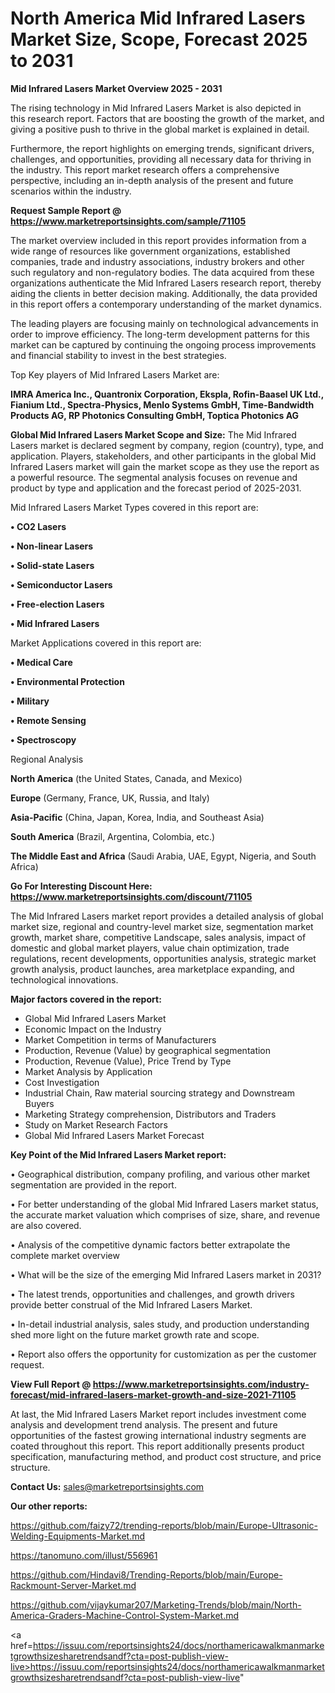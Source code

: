 # North America Mid Infrared Lasers Market Size, Scope, Forecast 2025 to 2031

<Strong> Mid Infrared Lasers Market Overview 2025 - 2031</strong>

The rising technology in Mid Infrared Lasers Market is also depicted in this research report. Factors that are boosting the growth of the market, and giving a positive push to thrive in the global market is explained in detail.

Furthermore, the report highlights on emerging trends, significant drivers, challenges, and opportunities, providing all necessary data for thriving in the industry. This report market research offers a comprehensive perspective, including an in-depth analysis of the present and future scenarios within the industry.

<strong>Request Sample Report @ <a href=https://www.marketreportsinsights.com/sample/71105>https://www.marketreportsinsights.com/sample/71105</a></strong>

The market overview included in this report provides information from a wide range of resources like government organizations, established companies, trade and industry associations, industry brokers and other such regulatory and non-regulatory bodies. The data acquired from these organizations authenticate the Mid Infrared Lasers research report, thereby aiding the clients in better decision making. Additionally, the data provided in this report offers a contemporary understanding of the market dynamics.

The leading players are focusing mainly on technological advancements in order to improve efficiency. The long-term development patterns for this market can be captured by continuing the ongoing process improvements and financial stability to invest in the best strategies.

Top Key players of Mid Infrared Lasers Market are:

<strong>IMRA America Inc., Quantronix Corporation, Ekspla, Rofin-Baasel UK Ltd., Fianium Ltd., Spectra-Physics, Menlo Systems GmbH, Time-Bandwidth Products AG, RP Photonics Consulting GmbH, Toptica Photonics AG</strong>

<strong><b>Global Mid Infrared Lasers Market Scope and Size:</b></strong>
The Mid Infrared Lasers market is declared segment by company, region (country), type, and application. Players, stakeholders, and other participants in the global Mid Infrared Lasers market will gain the market scope as they use the report as a powerful resource. The segmental analysis focuses on revenue and product by type and application and the forecast period of 2025-2031.

Mid Infrared Lasers Market Types covered in this report are:

<strong>• CO2 Lasers

• Non-linear Lasers

• Solid-state Lasers

• Semiconductor Lasers

• Free-election Lasers

• Mid Infrared Lasers</strong>

Market Applications covered in this report are:

<strong>• Medical Care

• Environmental Protection

• Military

• Remote Sensing

• Spectroscopy</strong> 

Regional Analysis

<strong>North America</strong> (the United States, Canada, and Mexico)

<strong>Europe</strong> (Germany, France, UK, Russia, and Italy)

<strong>Asia-Pacific</strong> (China, Japan, Korea, India, and Southeast Asia)

<strong>South America</strong> (Brazil, Argentina, Colombia, etc.)

<strong>The Middle East and Africa</strong> (Saudi Arabia, UAE, Egypt, Nigeria, and South Africa)

<strong>Go For Interesting Discount Here: <a href=https://www.marketreportsinsights.com/discount/71105>https://www.marketreportsinsights.com/discount/71105</a></strong>

The Mid Infrared Lasers market report provides a detailed analysis of global market size, regional and country-level market size, segmentation market growth, market share, competitive Landscape, sales analysis, impact of domestic and global market players, value chain optimization, trade regulations, recent developments, opportunities analysis, strategic market growth analysis, product launches, area marketplace expanding, and technological innovations.

<strong><b>Major factors covered in the report:</b></strong>
<ul>
  <li>Global Mid Infrared Lasers Market </li>
  <li>Economic Impact on the Industry</li>
  <li>Market Competition in terms of Manufacturers</li>
  <li>Production, Revenue (Value) by geographical segmentation</li>
  <li>Production, Revenue (Value), Price Trend by Type</li>
  <li>Market Analysis by Application</li>
  <li>Cost Investigation</li>
  <li>Industrial Chain, Raw material sourcing strategy and Downstream Buyers</li>
  <li>Marketing Strategy comprehension, Distributors and Traders</li>
  <li>Study on Market Research Factors</li>
  <li>Global Mid Infrared Lasers Market Forecast</li>
</ul>

<strong><b>Key Point of the Mid Infrared Lasers Market report:</b></strong>

• Geographical distribution, company profiling, and various other market segmentation are provided in the report.

• For better understanding of the global Mid Infrared Lasers market status, the accurate market valuation which comprises of size, share, and revenue are also covered.

• Analysis of the competitive dynamic factors better extrapolate the complete market overview

• What will be the size of the emerging Mid Infrared Lasers market in 2031?

• The latest trends, opportunities and challenges, and growth drivers provide better construal of the Mid Infrared Lasers Market.

• In-detail industrial analysis, sales study, and production understanding shed more light on the future market growth rate and scope.

• Report also offers the opportunity for customization as per the customer request.

<strong><b>View Full Report @ <a href=https://www.marketreportsinsights.com/industry-forecast/mid-infrared-lasers-market-growth-and-size-2021-71105>https://www.marketreportsinsights.com/industry-forecast/mid-infrared-lasers-market-growth-and-size-2021-71105</a></b></strong>


At last, the Mid Infrared Lasers Market report includes investment come analysis and development trend analysis. The present and future opportunities of the fastest growing international industry segments are coated throughout this report. This report additionally presents product specification, manufacturing method, and product cost structure, and price structure.

<strong>Contact Us:</strong>
sales@marketreportsinsights.com

<strong>Our other reports:</strong>

<a href=https://github.com/faizy72/trending-reports/blob/main/Europe-Ultrasonic-Welding-Equipments-Market.md>https://github.com/faizy72/trending-reports/blob/main/Europe-Ultrasonic-Welding-Equipments-Market.md</a>

<a href=https://tanomuno.com/illust/556961>https://tanomuno.com/illust/556961</a>

<a href=https://github.com/Hindavi8/Trending-Reports/blob/main/Europe-Rackmount-Server-Market.md>https://github.com/Hindavi8/Trending-Reports/blob/main/Europe-Rackmount-Server-Market.md</a>

<a href=https://github.com/vijaykumar207/Marketing-Trends/blob/main/North-America-Graders-Machine-Control-System-Market.md>https://github.com/vijaykumar207/Marketing-Trends/blob/main/North-America-Graders-Machine-Control-System-Market.md</a>

<a href=https://issuu.com/reportsinsights24/docs/northamericawalkmanmarketgrowthsizesharetrendsandf?cta=post-publish-view-live>https://issuu.com/reportsinsights24/docs/northamericawalkmanmarketgrowthsizesharetrendsandf?cta=post-publish-view-live</a>"
